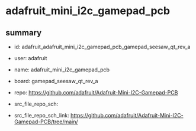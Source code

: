 # adafruit_mini_i2c_gamepad_pcb
 
## summary 
* id: adafruit_adafruit_mini_i2c_gamepad_pcb_gamepad_seesaw_qt_rev_a
* user: adafruit
* name: adafruit_mini_i2c_gamepad_pcb
* board: gamepad_seesaw_qt_rev_a
* repo: https://github.com/adafruit/Adafruit-Mini-I2C-Gamepad-PCB



* src_file_repo_sch: 
* src_file_repo_sch_link: https://github.com/adafruit/Adafruit-Mini-I2C-Gamepad-PCB/tree/main/






